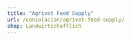 ```yaml
---
title: "Agrivet Feed Supply"
url: /consolacion/agrivet-feed-supply/
shop: Landwirtschaftlich
---
```

